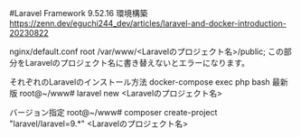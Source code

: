 #Laravel Framework 9.52.16
環境構築
https://zenn.dev/eguchi244_dev/articles/laravel-and-docker-introduction-20230822

nginx/default.conf
root /var/www/<Laravelのプロジェクト名>/public;
この部分をLaravelのプロジェクト名に書き替えないとエラーになります。


それぞれのLaravelのインストール方法
docker-compose exec php bash
最新版
root@~/www# laravel new <Laravelのプロジェクト名>

バージョン指定
root@~/www# composer create-project "laravel/laravel=9.*" <Laravelのプロジェクト名>
